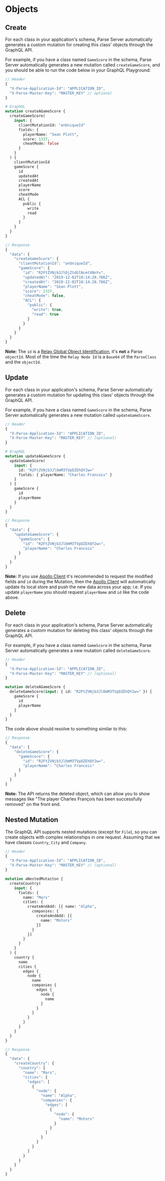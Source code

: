 # Objects

## Create

For each class in your application's schema, Parse Server automatically generates a custom mutation for creating this class' objects through the GraphQL API.

For example, if you have a class named `GameScore` in the schema, Parse Server automatically generates a new mutation called `createGameScore`, and you should be able to run the code below in your GraphQL Playground:

```js
// Header
{
  "X-Parse-Application-Id": "APPLICATION_ID",
  "X-Parse-Master-Key": "MASTER_KEY" // optional
}
```

```graphql
# GraphQL
mutation createAGameScore {
  createGameScore(
    input: {
      clientMutationId: "anUniqueId"
      fields: {
        playerName: "Sean Plott",
        score: 1337,
        cheatMode: false
      }
    }
  ) {
    clientMutationId
    gameScore {
      id
      updatedAt
      createdAt
      playerName
      score
      cheatMode
      ACL {
        public {
          write
          read
        }
      }
    }
  }
}
```
```js
// Response
{
  "data": {
    "createGameScore": {
      "clientMutationId": "anUniqueId",
      "gameScore": {
        "id": "R2FtZVNjb3JlOjZtdGlNcmtXNnY=",
        "updatedAt": "2019-12-02T10:14:28.786Z",
        "createdAt": "2019-12-02T10:14:28.786Z",
        "playerName": "Sean Plott",
        "score": 1337,
        "cheatMode": false,
        "ACL": {
          "public": {
            "write": true,
            "read": true
          }
        }
      }
    }
  }
}
```

**Note:** The `id` is a [Relay Global Object Identification](https://facebook.github.io/relay/graphql/objectidentification.htm), it's **not** a Parse `objectId`. Most of the time the `Relay Node Id` is a `Base64` of the `ParseClass` and the `objectId`.

## Update

For each class in your application's schema, Parse Server automatically generates a custom mutation for updating this class' objects through the GraphQL API.

For example, if you have a class named `GameScore` in the schema, Parse Server automatically generates a new mutation called `updateGameScore`.

```js
// Header
{
  "X-Parse-Application-Id": "APPLICATION_ID",
  "X-Parse-Master-Key": "MASTER_KEY" // (optional)
}
```
```graphql
# GraphQL
mutation updateAGameScore {
  updateGameScore(
    input: {
      id: "R2FtZVNjb3JlOmM3TVpDZEhQY2w="
      fields: { playerName: "Charles Francois" }
    }
  ) {
    gameScore {
      id
      playerName
    }
  }
}
```
```js
// Response
{
  "data": {
    "updateGameScore": {
      "gameScore": {
        "id": "R2FtZVNjb3JlOmM3TVpDZEhQY2w=",
        "playerName": "Charles Francois"
      }
    }
  }
}
```
**Note:** If you use [Apollo Client](https://www.apollographql.com/docs/react/) it's recommended to request the modified fields and `id` during the Mutation, then the [Apollo Client](https://www.apollographql.com/docs/react/) will automatically update its local store and push the new data across your app; i.e. If you update `playerName` you should request `playerName` and `id` like the code above.

## Delete

For each class in your application's schema, Parse Server automatically generates a custom mutation for deleting this class' objects through the GraphQL API.

For example, if you have a class named `GameScore` in the schema, Parse Server automatically generates a new mutation called `deleteGameScore`.

```js
// Header
{
  "X-Parse-Application-Id": "APPLICATION_ID",
  "X-Parse-Master-Key": "MASTER_KEY" // (optional)
}
```

```graphql
mutation deleteAGameScore {
  deleteGameScore(input: { id: "R2FtZVNjb3JlOmM3TVpDZEhQY2w=" }) {
    gameScore {
      id
      playerName
    }
  }
}
```

The code above should resolve to something similar to this:

```js
// Response
{
  "data": {
    "deleteGameScore": {
      "gameScore": {
        "id": "R2FtZVNjb3JlOmM3TVpDZEhQY2w=",
        "playerName": "Charles Francois"
      }
    }
  }
}
```

**Note:** The API returns the deleted object, which can allow you to show messages like "The player Charles François has been successfully removed" on the front end.

## Nested Mutation

The GraphQL API supports nested mutations (except for `File`), so you can create objects with complex relationships in one request. Assuming that we have classes `Country`, `City` and `Company`.

```js
// Header
{
  "X-Parse-Application-Id": "APPLICATION_ID",
  "X-Parse-Master-Key": "MASTER_KEY" // (optional)
}
```
```graphql
mutation aNestedMutaiton {
  createCountry(
    input: {
      fields: {
        name: "Mars"
        cities: {
          createAndAdd: [{ name: "Alpha",
            companies: {
              createAndAdd: [{
                name: "Motors"
              }]
            }
          }]
        }
      }
    }
  ) {
    country {
      name
      cities {
        edges {
          node {
            name
            companies {
              edges {
                node {
                  name
                }
              }
            }
          }
        }
      }
    }
  }
}
```
```js
// Response
{
  "data": {
    "createCountry": {
      "country": {
        "name": "Mars",
        "cities": {
          "edges": [
            {
              "node": {
                "name": "Alpha",
                "companies": {
                  "edges": [
                    {
                      "node": {
                        "name": "Motors"
                      }
                    }
                  ]
                }
              }
            }
          ]
        }
      }
    }
  }
}
```
